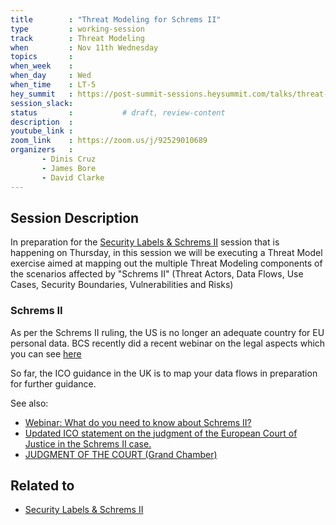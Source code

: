 ```yaml
---
title        : "Threat Modeling for Schrems II"
type         : working-session
track        : Threat Modeling
when         : Nov 11th Wednesday
topics       : 
when_week    : 
when_day     : Wed
when_time    : LT-5
hey_summit   : https://post-summit-sessions.heysummit.com/talks/threat-modeling-for-schrems-ii/
session_slack:
status       :           # draft, review-content
description  : 
youtube_link : 
zoom_link    : https://zoom.us/j/92529010689
organizers   : 
       - Dinis Cruz
       - James Bore
       - David Clarke
---
```


## Session Description

In preparation for the [Security Labels & Schrems II](/tracks/security-labels/security-labels-and-schrems-ii/) 
 session that is happening on Thursday, in this session we will be executing a Threat Model exercise aimed at
 mapping out the multiple Threat Modeling components of the scenarios affected by "Schrems II" (Threat Actors,
 Data Flows, Use Cases, Security Boundaries, Vulnerabilities and Risks) 
 
 

### Schrems II 
 
As per the Schrems II ruling, the US is no longer an adequate country for EU personal data. 
 BCS recently did a recent webinar on the legal aspects which you can see [here](https://www.bcs.org/content-hub/webinar-what-do-you-need-to-know-about-schrems-ii/)
  
So far, the ICO guidance in the UK is to map your data flows in preparation for further guidance. 
 
See also: 
 
 - [Webinar: What do you need to know about Schrems II?](https://www.bcs.org/content-hub/webinar-what-do-you-need-to-know-about-schrems-ii/)
 - [Updated ICO statement on the judgment of the European Court of Justice in the Schrems II case.](https://ico.org.uk/about-the-ico/news-and-events/news-and-blogs/2020/07/updated-ico-statement-on-the-judgment-of-the-european-court-of-justice-in-the-schrems-ii-case/)
 - [JUDGMENT OF THE COURT (Grand Chamber)](http://curia.europa.eu/juris/document/document.jsf;jsessionid=CF8C3306269B9356ADF861B57785FDEE?text=&docid=228677&pageIndex=0&doclang=EN&mode=req&dir=&occ=first&part=1&cid=9812784)

## Related to

- [Security Labels & Schrems II](/tracks/security-labels/security-labels-and-schrems-ii/)



